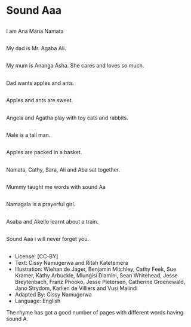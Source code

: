 # Sound Aaa

##
I am Ana Maria Namata

##
My dad is Mr. Agaba Ali.

##
My mum is Ananga
Asha. She cares and
loves so much.

##
Dad wants apples and ants.

##
Apples and ants are sweet.

##
Angela and Agatha play with toy cats and rabbits.

##
Male is a tall man.

##
Apples are packed in a basket.

##
Namata, Cathy, Sara,
Ali and Aba sat
together.

##
Mummy taught me
words with sound Aa

##
Namagala is a prayerful
girl.

##
Asaba and Akello learnt about a
train.

##
Sound Aaa i will never forget you.

##
* License: [CC-BY]
* Text: Cissy Namugerwa and Ritah Katetemera
* Illustration: Wiehan de Jager, Benjamin Mitchley, Cathy Feek, Sue Kramer, Kathy Arbuckle, Mlungisi Dlamini, Sean Whitehead, Jesse Breytenbach, Franz Phooko, Jesse Pietersen, Catherine Groenewald, Jano Strydom, Karlien de Villiers and Vusi Malindi
* Adapted By: Cissy Namugerwa
* Language: English

The rhyme has got a good number of pages with different words having sound A.
